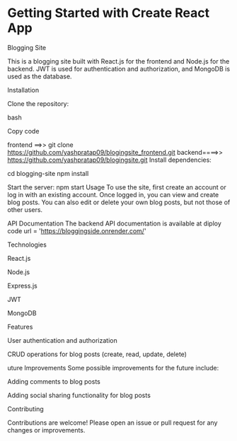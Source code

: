# Getting Started with Create React App


Blogging Site


This is a blogging site built with React.js for the frontend and Node.js for the backend. JWT is used for authentication and authorization, and MongoDB is used as the database.

Installation

Clone the repository:

bash

Copy code

frontend ==>>   git clone https://github.com/yashpratap09/blogingsite_frontend.git
backend====>>   https://github.com/yashpratap09/blogingsite.git
Install dependencies:

cd blogging-site
npm install

Start the server:
npm start
Usage
To use the site, first create an account or log in with an existing account. Once logged in, you can view and create blog posts. You can also edit or delete your own blog posts, but not those of other users.

API Documentation
The backend API documentation is available at  diploy code url = 'https://bloggingside.onrender.com/'  



Technologies

React.js

Node.js

Express.js

JWT

MongoDB

Features

User authentication and authorization

CRUD operations for blog posts (create, read, update, delete)





uture Improvements
Some possible improvements for the future include:

Adding comments to blog posts

Adding social sharing functionality for blog posts




Contributing


Contributions are welcome! Please open an issue or pull request for any changes or improvements.